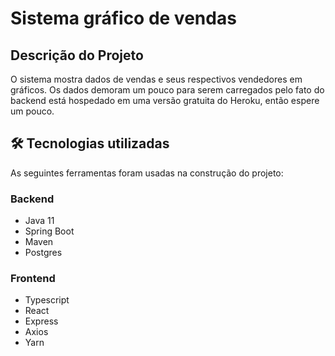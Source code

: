 # Sistema gráfico de vendas

## Descrição do Projeto
<p align="left">O sistema mostra dados de vendas e seus respectivos vendedores em gráficos.
Os dados demoram um pouco para serem carregados pelo fato do backend está hospedado em uma 
versão gratuita do Heroku, então espere um pouco.</p>

## 🛠 Tecnologias utilizadas 

As seguintes ferramentas foram usadas na construção do projeto:

### Backend
- Java 11
- Spring Boot
- Maven
- Postgres

### Frontend
- Typescript
- React
- Express
- Axios
- Yarn
